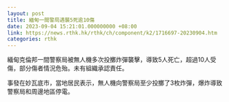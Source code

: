 ```yaml
---
layout: post
title: 緬甸一間警局遇襲5死逾10傷
date: 2023-09-04 15:21:01.000000000 +08:00
link: https://news.rthk.hk/rthk/ch/component/k2/1716697-20230904.htm
categories: rthk
---
```


緬甸克倫邦一間警察局被無人機多次投擲炸彈襲擊，導致5人死亡，超過10人受傷，部分傷者情況危殆。未有組織承認責任。

事發在妙瓦底市，當地居民表示，無人機向警察局至少投擲了3枚炸彈，爆炸導致警察局和周邊地區停電。
